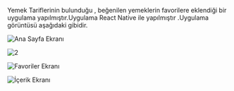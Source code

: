 Yemek Tariflerinin bulunduğu , beğenilen yemeklerin favorilere eklendiği bir uygulama yapılmıştır.Uygulama React Native ile yapılmıştır .Uygulama görüntüsü aşağıdaki gibidir.


  ![Ana Sayfa Ekranı](https://github.com/bcerenh/FoodRecipeReactNative/assets/148719590/4b3da15a-7ea6-4dc0-84dc-dc4ad33eb654)


![2](https://github.com/bcerenh/FoodRecipeReactNative/assets/148719590/5d8a0500-163f-4817-bd79-7ec825bab399)


![Favoriler Ekranı](https://github.com/bcerenh/FoodRecipeReactNative/assets/148719590/f6a1ad5f-5486-4d90-8e80-556cf449c60f)


![İçerik Ekranı](https://github.com/bcerenh/FoodRecipeReactNative/assets/148719590/d59b04ca-a07f-4c3a-9c0f-02090e7299e6)

